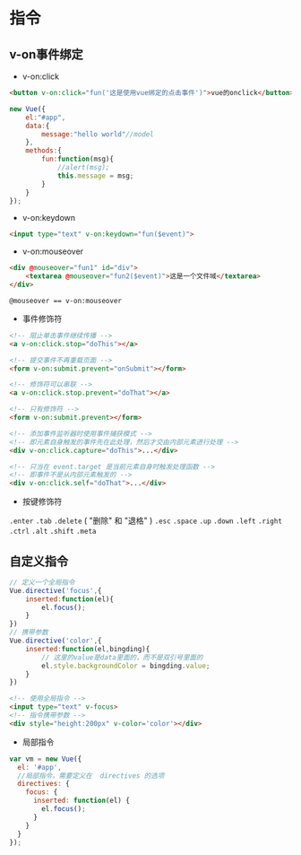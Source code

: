 # 指令

## v-on事件绑定

- v-on:click

```html
<button v-on:click="fun('这是使用vue绑定的点击事件')">vue的onclick</button>
```

```javascript
new Vue({
    el:"#app",
    data:{
        message:"hello world"//model
    },
    methods:{
        fun:function(msg){
            //alert(msg);
            this.message = msg;
        }
    }
});
```

- v-on:keydown

```html
<input type="text" v-on:keydown="fun($event)">
```

- v-on:mouseover

```html
<div @mouseover="fun1" id="div">
    <textarea @mouseover="fun2($event)">这是一个文件域</textarea>
</div>
```

`@mouseover == v-on:mouseover`

- 事件修饰符

```html
<!-- 阻止单击事件继续传播 -->
<a v-on:click.stop="doThis"></a>

<!-- 提交事件不再重载页面 -->
<form v-on:submit.prevent="onSubmit"></form>

<!-- 修饰符可以串联 -->
<a v-on:click.stop.prevent="doThat"></a>

<!-- 只有修饰符 -->
<form v-on:submit.prevent></form>

<!-- 添加事件监听器时使用事件捕获模式 -->
<!-- 即元素自身触发的事件先在此处理，然后才交由内部元素进行处理 -->
<div v-on:click.capture="doThis">...</div>

<!-- 只当在 event.target 是当前元素自身时触发处理函数 -->
<!-- 即事件不是从内部元素触发的 -->
<div v-on:click.self="doThat">...</div>
```

- 按键修饰符

`.enter` `.tab` `.delete` ( "删除" 和 "退格" ) `.esc` `.space` `.up` `.down` `.left` `.right` `.ctrl` `.alt` `.shift` `.meta`

## 自定义指令

```js
// 定义一个全局指令
Vue.directive('focus',{
    inserted:function(el){
        el.focus();
    }
})
// 携带参数
Vue.directive('color',{
    inserted:function(el,bingding){
        // 这里的value是data里面的，而不是双引号里面的
        el.style.backgroundColor = bingding.value;
    }
})
```

```html
<!-- 使用全局指令 -->
<input type="text" v-focus>
<!-- 指令携带参数 -->
<div style="height:200px" v-color='color'></div>
```

- 局部指令

```js
var vm = new Vue({
  el: '#app',
  //局部指令，需要定义在  directives 的选项
  directives: {
    focus: {
      inserted: function(el) {
        el.focus();
      }
    }
  }
});
```